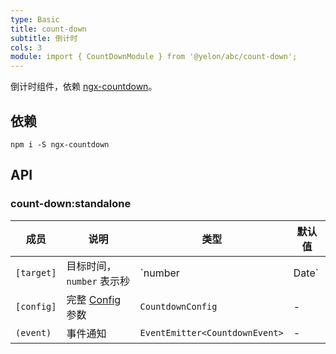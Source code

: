 ```yaml
---
type: Basic
title: count-down
subtitle: 倒计时
cols: 3
module: import { CountDownModule } from '@yelon/abc/count-down';
---
```


倒计时组件，依赖 [ngx-countdown](https://github.com/cipchk/ngx-countdown)。

## 依赖

```
npm i -S ngx-countdown
```

## API

### count-down:standalone

| 成员 | 说明 | 类型 | 默认值 |
|----|----|----|-----|
| `[target]` | 目标时间，`number` 表示秒 | `number | Date` | - |
| `[config]` | 完整 [Config](https://github.com/cipchk/ngx-countdown#countdownconfig) 参数 | `CountdownConfig` | - |
| `(event)` | 事件通知 | `EventEmitter<CountdownEvent>` | - |
